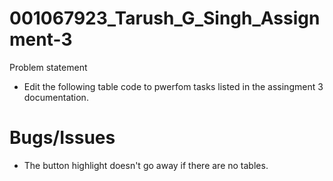 # 001067923_Tarush_G_Singh_Assignment-3
Problem statement
- Edit the following table code to pwerfom tasks listed in the assingment 3 documentation.

# Bugs/Issues
- The button highlight doesn't go away if there are no tables. 
